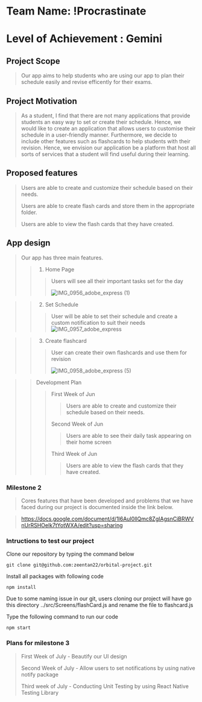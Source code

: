 # Team Name: !Procrastinate
# Level of Achievement : Gemini

## Project Scope
> Our app aims to help students who are using our app to plan their schedule easily and revise efficently for their exams.

## Project Motivation
> As a student, I find that there are not many applications that provide students an easy way to set or create their schedule. 
> Hence, we would like to create an application that allows users to customise their schedule in a user-friendly manner. Furthermore,
> we decide to include other features such as flashcards to help students with their revision. Hence, we envision our application
> be a platform that host all sorts of services that a student will find useful during their learning.


## Proposed features
> Users are able to create and customize their schedule based on their needs.
> 
> Users are able to create flash cards and store them in the appropriate folder.
> 
> Users are able to view the flash cards that they have created.

## App design
> Our app has three main features. 
>>  1) Home Page
>>> Users will see all their important tasks set for the day
>>> 
>>> ![IMG_0956_adobe_express (1)](https://user-images.githubusercontent.com/98390645/170870453-b5ebb8d9-39c9-4d39-96f1-c7dc0f81c06d.jpeg)

>> 2) Set Schedule
>>>  User will be able to set their schedule and create a custom notification to suit their needs
>>>  ![IMG_0957_adobe_express](https://user-images.githubusercontent.com/98390645/170870546-6ef62561-8439-4a9b-a53d-ad5c8c6a6cdf.jpeg)

>> 3) Create flashcard 
>>> User can create their own flashcards and use them for revision 
>>> 
>>>![IMG_0958_adobe_express (5)](https://user-images.githubusercontent.com/98390645/170870478-f1d6b8f7-1c72-48e9-8d71-0d5b141ecbe0.jpeg)

>> Development Plan
>> 
>>> First Week of Jun 
>>> 
>>>> Users are able to create and customize their schedule based on their needs.
>>>> 
>>> Second Week of Jun
>>> 
>>>> Users are able to see their daily task appearing on their home screen
>>>> 
>>> Third Week of Jun
>>> 
>>>> Users are able to view the flash cards that they have created.

### Milestone 2
> Cores features that have been developed and problems that we have faced during our project is documented inside the link below.

> https://docs.google.com/document/d/1l6AuI0llQmc8ZgIAgsnCiBRWVnUrRSHOelk7tYotWXA/edit?usp=sharing

### Intructions to test our project

 Clone our repository by typing the command below
 
 ```git clone git@github.com:zeentan22/orbital-project.git```

Install all packages with following code

 ```npm install```
 
 Due to some naming issue in our git, users cloning our project will have go this directory ../src/Screens/flashCard.js and rename the file to flashcard.js
 
 Type the following command to run our code
 
 ```npm start```
 
 ### Plans for milestone 3
 > First Week of July - Beautify our UI design
 >
 > Second Week of July - Allow users to set notifications by using native notify package
 >
 > Third week of July - Conducting Unit Testing by using React Native Testing Library 
